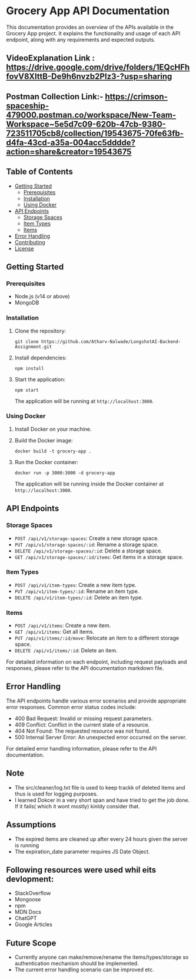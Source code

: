 # Grocery App API Documentation

This documentation provides an overview of the APIs available in the Grocery App project. It explains the functionality and usage of each API endpoint, along with any requirements and expected outputs.

## VideoExplanation Link : https://drive.google.com/drive/folders/1EQcHFhfovV8XIttB-De9h6nvzb2Plz3-?usp=sharing

## Postman Collection Link:- https://crimson-spaceship-479000.postman.co/workspace/New-Team-Workspace~5e5d7c09-620b-47cb-9380-723511705cb8/collection/19543675-70fe63fb-d4fa-43cd-a35a-004acc5dddde?action=share&creator=19543675

## Table of Contents

- [Getting Started](#getting-started)
  - [Prerequisites](#prerequisites)
  - [Installation](#installation)
  - [Using Docker](#using-docker)
- [API Endpoints](#api-endpoints)
  - [Storage Spaces](#storage-spaces)
  - [Item Types](#item-types)
  - [Items](#items)
- [Error Handling](#error-handling)
- [Contributing](#contributing)
- [License](#license)

## Getting Started

### Prerequisites

- Node.js (v14 or above)
- MongoDB

### Installation

1. Clone the repository:

   ```shell
   git clone https://github.com/Atharv-Nalwade/LongshotAI-Backend-Assignment.git
   ```

2. Install dependencies:

   ```shell
   npm install
   ```

3. Start the application:

   ```shell
   npm start
   ```

   The application will be running at `http://localhost:3000`.

### Using Docker

1. Install Docker on your machine.

2. Build the Docker image:

   ```shell
   docker build -t grocery-app .
   ```

3. Run the Docker container:

   ```shell
   docker run -p 3000:3000 -d grocery-app
   ```

   The application will be running inside the Docker container at `http://localhost:3000`.

## API Endpoints

### Storage Spaces

- `POST /api/v1/storage-spaces`: Create a new storage space.
- `PUT /api/v1/storage-spaces/:id`: Rename a storage space.
- `DELETE /api/v1/storage-spaces/:id`: Delete a storage space.
- `GET /api/v1/storage-spaces/:id/items`: Get items in a storage space.

### Item Types

- `POST /api/v1/item-types`: Create a new item type.
- `PUT /api/v1/item-types/:id`: Rename an item type.
- `DELETE /api/v1/item-types/:id`: Delete an item type.

### Items

- `POST /api/v1/items`: Create a new item.
- `GET /api/v1/items`: Get all items.
- `PUT /api/v1/items/:id/move`: Relocate an item to a different storage space.
- `DELETE /api/v1/items/:id`: Delete an item.

For detailed information on each endpoint, including request payloads and responses, please refer to the API documentation markdown file.

## Error Handling

The API endpoints handle various error scenarios and provide appropriate error responses. Common error status codes include:

- 400 Bad Request: Invalid or missing request parameters.
- 409 Conflict: Conflict in the current state of a resource.
- 404 Not Found: The requested resource was not found.
- 500 Internal Server Error: An unexpected error occurred on the server.

For detailed error handling information, please refer to the API documentation.

## Note
- The src/cleaner/log.txt file is used to keep trackk of deleted items and thus is used for logging purposes.
- I learned Dokcer in a very short span and have tried to get the job done. If it fails( which it wont mostly) kinldy consider that.

## Assumptions
 - The expired items are cleaned up after every 24 hours given the server is running
 - The expiration_date parameter requires JS Date Object.

## Following resources were used whil eits devlopment:
  - StackOverflow
  - Mongoose
  - npm
  - MDN Docs
  - ChatGPT
  - Google Articles

## Future Scope
 - Currently anyone can make/remove/rename the items/types/storage so authentication mechanism should be implemented.
 - The current error handling scenario can be improved etc.
 